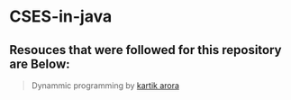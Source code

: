 # CSES-in-java
## Resouces that were followed for this repository are Below:
>Dynammic programming by [kartik arora](https://www.youtube.com/watch?v=24hk2qW_BCU&list=PLb3g_Z8nEv1h1w6MI8vNMuL_wrI0FtqE7)
